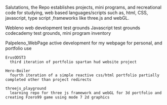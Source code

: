 Salutations,
  the Repo establishes projects, mini programs, and recreational code for studying, web based languages/scripts such as, html, CSS, javascript, type script ,frameworks like three.js and webGL.

Webleno
  web development test grounds
  Javascript test grounds
  codecademy test grounds, mini program inventory

  Palpeleno_WebPage
    active development for my webpage for personal, and portfolio use

    ErusODST3
      third iteration of portfolio spartan hud website project
    
    Hero-Boiler
      fourth iteration of a simple reactive css/html portfolio partially completed other than project redirects

    threejs_playground
      learning repo for three js framework and webGL for 3d portfolio and creating Fzero99 game using mode 7 2d graphics
  

